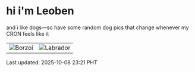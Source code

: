 # hi i'm Leoben

and i like dogs—so have some random dog pics that change whenever my CRON feels like it

|  |  |
|--------|----------|
| ![Borzoi](https://random-dog-vercel.vercel.app/api/random-borzoi?v=1759936917) | ![Labrador](https://random-dog-vercel.vercel.app/api/random-labrador?v=1759936917) |

Last updated: 2025-10-08 23:21 PHT
